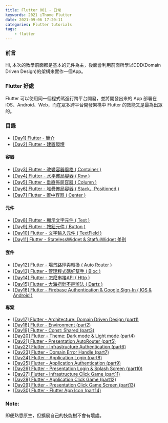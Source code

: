 ```yaml
---
title: Flutter 001 - 日常
keywords: 2021 iThome Flutter
date: 2021-09-06 17:20:11
categories: Flutter tutorials
tags:
    - flutter
---
```

### 前言
Hi, 本次的教學前面都是基本的元件為主，後面會利用前面所學以DDD(Domain Driven Design)的架構來實作一個App。
<!-- more -->
### Flutter 好處
Flutter 可以使用同一個程式碼進行跨平台開發，並將開發出來的 App 部署在 iOS、Android、Web，而在眾多跨平台開發架構中 Flutter 的效能又是最為出眾的。

### 目錄
- [[Day1] Flutter - 簡介](https://chucs.github.io/flutter-001-root)
- [[Day2] Flutter - 建置環境](https://chucs.github.io/flutter-002-install)

#### 容器
- [[Day3] Flutter - 改變容器風格 ( Container )](https://chucs.github.io/flutter-003-container)
- [[Day4] Flutter - 水平佈局容器 ( Row )](https://chucs.github.io/flutter-004-row)
- [[Day5] Flutter - 垂直佈局容器 ( Column )](https://chucs.github.io/flutter-005-column)
- [[Day6] Flutter - 堆疊佈局容器 ( Stack、Positioned )](https://chucs.github.io/flutter-006-center)
- [[Day7] Flutter - 置中容器 ( Center )](https://chucs.github.io/flutter-007-stack)

#### 元件
- [[Day8] Flutter - 顯示文字元件 ( Text )](https://chucs.github.io/flutter-008-text)
- [[Day9] Flutter - 按鈕元件 ( Button )](https://chucs.github.io/flutter-009-button)
- [[Day10] Flutter - 文字輸入元件 ( TextField )](https://chucs.github.io/flutter-010-textfield)
- [[Day11] Flutter - StatelessWidget & StatfulWidget 差別](https://chucs.github.io/flutter-011-widget)

#### 套件
- [[Day12] Flutter - 場景路徑與轉換 ( Auto Router )](https://chucs.github.io/flutter-012-auto-router)
- [[Day13] Flutter - 管理程式碼好幫手 ( Bloc )](https://chucs.github.io/flutter-013-bloc)
- [[Day14] Flutter - 怎麼串接API ( Http )](https://chucs.github.io/flutter-014-http)
- [[Day15] Flutter - 大海撈針不是辦法 ( Dartz )](https://chucs.github.io/flutter-015-dartz)
- [[Day16] Flutter - Firebase Authentication & Google Sign-In ( IOS & Android )](https://chucs.github.io/flutter-016-authentication)

#### 專案
- [[Day17] Flutter - Architecture: Domain Driven Design (part1)](https://chucs.github.io/flutter-017-domain-driven-design)
- [[Day18] Flutter - Environment (part2)](https://chucs.github.io/flutter-018-environment)
- [[Day19] Flutter - Const: Shared (part3)](https://chucs.github.io/flutter-019-const)
- [[Day20] Flutter - Theme: Dark mode & Light mode (part4)](https://chucs.github.io/flutter-020-theme)
- [[Day21] Flutter - Presentation AutoRouter (part5)](https://chucs.github.io/flutter-021-presentation-auto-router)
- [[Day22] Flutter - Infrastructure Authentication (part6)](https://chucs.github.io/flutter-022-infrastructure-authentication)
- [[Day23] Flutter - Domain Error Handle (part7)](https://chucs.github.io/flutter-023-domain-error-handle)
- [[Day24] Flutter - Application Login (part8)](https://chucs.github.io/flutter-024-application-login)
- [[Day25] Flutter - Application Authentication (part9)](https://chucs.github.io/flutter-025-application-authentication)
- [[Day26] Flutter - Presentation Login & Splash Screen (part10)](https://chucs.github.io/flutter-026-presentation-login)
- [[Day27] Flutter - Infrastructure Click Game (part11)](https://chucs.github.io/flutter-027-infrastructure-click-game)
- [[Day28] Flutter - Application Click Game (part12)](https://chucs.github.io/flutter-028-application-click-game)
- [[Day29] Flutter - Presentation Click Game Screen (part13)](https://chucs.github.io/flutter-029-presentation-click-game-screen)
- [[Day30] Flutter - Flutter App Icon (part14)](https://chucs.github.io/flutter-030-application-icon)

### Note:
即便熟悉原生，但擴展自己的技能樹不會有壞處。